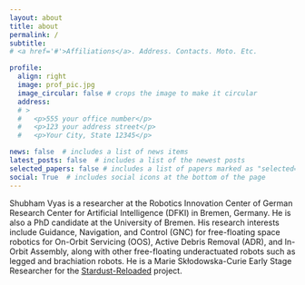 ```yaml
---
layout: about
title: about
permalink: /
subtitle:
# <a href='#'>Affiliations</a>. Address. Contacts. Moto. Etc.

profile:
  align: right
  image: prof_pic.jpg
  image_circular: false # crops the image to make it circular
  address:
  # >
  #   <p>555 your office number</p>
  #   <p>123 your address street</p>
  #   <p>Your City, State 12345</p>

news: false  # includes a list of news items
latest_posts: false  # includes a list of the newest posts
selected_papers: false # includes a list of papers marked as "selected={true}"
social: True  # includes social icons at the bottom of the page
---
```


<!-- Write your biography here. Tell the world about yourself. Link to your favorite [subreddit](http://reddit.com). You can put a picture in, too. The code is already in, just name your picture `prof_pic.jpg` and put it in the `img/` folder.

Put your address / P.O. box / other info right below your picture. You can also disable any of these elements by editing `profile` property of the YAML header of your `_pages/about.md`. Edit `_bibliography/papers.bib` and Jekyll will render your [publications page](/al-folio/publications/) automatically.

Link to your social media connections, too. This theme is set up to use [Font Awesome icons](http://fortawesome.github.io/Font-Awesome/) and [Academicons](https://jpswalsh.github.io/academicons/), like the ones below. Add your Facebook, Twitter, LinkedIn, Google Scholar, or just disable all of them. -->

Shubham Vyas is a researcher at the Robotics Innovation Center of German Research Center for Artificial Intelligence (DFKI) in Bremen, Germany. He is also a PhD candidate at the University of Bremen. His research interests include Guidance, Navigation, and Control (GNC) for free-floating space robotics for On-Orbit Servicing (OOS), Active Debris Removal (ADR), and In-Orbit Assembly, along with other free-floating underactuated robots such as legged and brachiation robots. He is a Marie Skłodowska-Curie Early Stage Researcher  for the [Stardust-Reloaded](http://www.stardust-network.eu) project.